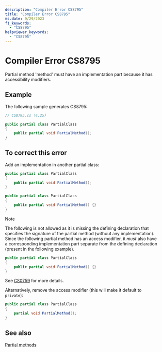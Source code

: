 ```yaml
---
description: "Compiler Error CS8795"
title: "Compiler Error CS8795"
ms.date: 9/29/2023
f1_keywords:
  - "CS8795"
helpviewer_keywords:
  - "CS8795"
---
```

# Compiler Error CS8795

Partial method 'method' must have an implementation part because it has accessibility modifiers.

## Example

 The following sample generates CS8795:

```csharp
// CS8795.cs (4,25)

public partial class PartialClass
{
    public partial void PartialMethod();
}
```

## To correct this error

Add an implementation in another partial class:

```csharp
public partial class PartialClass
{
    public partial void PartialMethod();
}

public partial class PartialClass
{
    public partial void PartialMethod() {}
}
```

> [!NOTE]
> The following is not allowed as it is missing the defining declaration that specifies the signature of the partial method (without any implementation). Since the following partial method has an access modifier, it *must* also have a corresponding implementation part separate from the defining declaration (present in the following example).
>
> ```csharp
> public partial class PartialClass
> {
>     public partial void PartialMethod() {}
> }
> ```
>
> See [CS0759](../../misc/cs0759.md) for more details.

Alternatively, remove the access modifier (this will make it default to `private`):

```csharp
public partial class PartialClass
{
    partial void PartialMethod();
}
```

## See also

[Partial methods](../../language-reference/keywords/partial-method.md)
